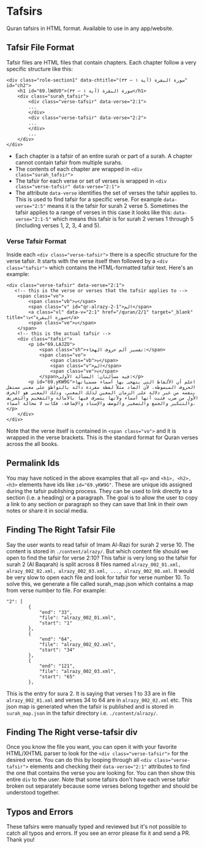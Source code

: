 # Tafsirs
Quran tafsirs in HTML format. Available to use in any app/website.

## Tafsir File Format
Tafsir files are HTML files that contain chapters. Each chapter follow a very specific structure like this:

```
<div class="role-section1" data-chtitle="سورة البقرة (آية ١ – ٣٣)" id="ch2">
    <h1 id="69.lWdVO">سورة البقرة (آية ١ – ٣٣)</h1>
    <div class="surah_tafsir">
        <div class="verse-tafsir" data-verse="2:1">
        ...
        </div>
        <div class="verse-tafsir" data-verse="2:2">
        ...
        </div>
        ...
    </div>
</div>
```

* Each chapter is a tafsir of an entire surah or part of a surah. A chapter cannot contain tafsir from multiple surahs.
* The contents of each chapter are wrapped in `<div class="surah_tafsir">`
* The tafsir for each verse or set of verses is wrapped in `<div class="verse-tafsir" data-verse="2:1">`
* The attribute `data-verse` identifies the set of verses the tafsir applies to. This is used to find tafsir for a specific verse. For example `data-verse="2:5"` means it is the tafsir for surah 2 verse 5. Sometimes the tafsir applies to a range of verses in this case it looks like this: `data-verse="2:1-5"` which means this tafsir is for surah 2 verses 1 through 5 (including verses 1, 2, 3, 4 and 5).

### Verse Tafsir Format
Inside each `<div class="verse-tafsir">` there is a specific structure for the verse tafsir. It starts with the verse itself then followed by a `<div class="tafsir">` which contains the HTML-formatted tafsir text. Here's an example:
```
<div class="verse-tafsir" data-verse="2:1">
   <!-- this is the verse or verses that the tafsir applies to -->
    <span class="vo">
        <span class="vb">﴿</span>
        <span class="v" id="qr-alrazy-2-1">الم</span>
        <a class="vl" data-v="2:1" href="/quran/2/1" target="_blank" title="سورة البقرة">﴿١﴾</a>
        <span class="ve">﴾</span>
    </span>
    <!-- this is the actual tafsir -->
    <div class="tafsir">
        <p id="69.LAJZO">
            <span class="sh">تفسير آلم حروف الهجاء:</span>
            <span class="vo">
                <span class="vb">﴿</span>
                <span class="v">الم</span>
                <span class="ve">﴾</span>
            </span>فيه مسألتان: المسألة الأولى:</p>
        <p id="69.yKW9G">اعلم أن الألفاظ التي يتهجى بها أسماء مسمياتها الحروف المبسوطة، لأن الضاد مثلاً لفظة مفردة دالة بالتواطؤ على معنى مستقل بنفسه من غير دلالة على الزمان المعين لذلك المعنى، وذلك المعنى هو الحرف الأول من ضرب فثبت أنها أسماء ولأنها يتصرف فيها بالأمالة والتفخيم والتعريف والتنكير والجمع والتصغير والوصف والإسناد والإضافة، فكانت لا محالة أسماء.</p>
    </div>
</div>
```
Note that the verse itself is contained in `<span class="vo">` and it is wrapped in the verse brackets. This is the standard format for Quran verses across the all books.

## Permalink Ids
You may have noticed in the above examples that all `<p>` and `<h1>, <h2>, <h3>` elements have ids like `id="69.yKW9G"`. These are unique ids assigned during the tafsir publishing process. They can be used to link directly to a section (i.e. a heading) or a paragraph. The goal is to allow the user to copy a link to any section or paragraph so they can save that link in their own notes or share it in social media.

## Finding The Right Tafsir File
Say the user wants to read tafsir of Imam Al-Razi for surah 2 verse 10. The content is stored in `./content/alrazy/`. But which content file should we open to find the tafsir for verse 2:10? This tafsir is very long so the tafsir for surah 2 (Al Baqarah) is split across 8 files named `alrazy_002_01.xml, alrazy_002_02.xml, alrazy_002_03.xml, ..., alrazy_002_08.xml`. It would be very slow to open each file and look for tafsir for verse number 10. To solve this, we generate a file called surah_map.json which contains a map from verse number to file. For example:

```
"2": [
        {
            "end": "33",
            "file": "alrazy_002_01.xml",
            "start": "1"
        },
        {
            "end": "64",
            "file": "alrazy_002_02.xml",
            "start": "34"
        },
        {
            "end": "121",
            "file": "alrazy_002_03.xml",
            "start": "65"
        },
```

This is the entry for sura 2. It is saying that verses 1 to 33 are in file `alrazy_002_01.xml` and verses 34 to 64 are in `alrazy_002_02.xml` etc. This json map is generated when the tafsir is published and is stored in `surah_map.json` in the tafsir directory i.e. `./content/alrazy/`.

## Finding The Right verse-tafsir div
Once you know the file you want, you can open it with your favorite HTML/XHTML parser to look for the `<div class="verse-tafsir">` for the desired verse. You can do this by looping through all `<div class="verse-tafsir">` elements and checking their `data-verse="2:1"` attributes to find the one that contains the verse you are looking for. You can then show this entire `div` to the user. Note that some tafsirs don't have each verse tafsir broken out separately because some verses belong together and should be understood together.

## Typos and Errors
These tafsirs were manually typed and reviewed but it's not possible to catch all typos and errors. If you see an error please fix it and send a PR. Thank you!
